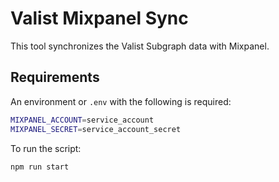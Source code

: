 # Valist Mixpanel Sync

This tool synchronizes the Valist Subgraph data with Mixpanel.

## Requirements

An environment or `.env` with the following is required:

```bash
MIXPANEL_ACCOUNT=service_account
MIXPANEL_SECRET=service_account_secret
```

To run the script:

```bash
npm run start
```
